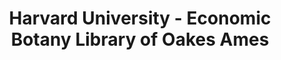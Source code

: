 ---
layout: repo
title: "Harvard University - Economic Botany Library of Oakes Ames"
id: 18153
permalink: repos/18153/
---